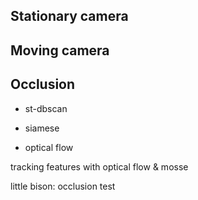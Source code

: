 
## Stationary camera

## Moving camera

## Occlusion

- st-dbscan

- siamese

- optical flow

tracking features with optical flow & mosse

little bison: occlusion test